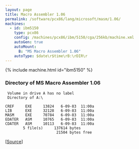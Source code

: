 ```yaml
---
layout: page
title: Macro Assembler 1.06
permalink: /software/pcx86/lang/microsoft/masm/1.06/
machines:
  - id: ibm5150
    type: pcx86
    config: /machines/pcx86/ibm/5150/cga/256kb/machine.xml
    autoGen: true
    autoMount:
      B: "MS Macro Assembler 1.06"
    autoType: $date\r$time\rB:\rDIR\r
---
```


{% include machine.html id="ibm5150" %}

### Directory of MS Macro Assembler 1.06

     Volume in drive A has no label
     Directory of A:\

    CREF     EXE     13824   6-09-83  11:00a
    LIB      EXE     32128   6-09-83  11:00a
    MASM     EXE     70784   6-09-83  11:00a
    EDATER   ASM     10765   6-09-83  11:00a
    CDATER   ASM     10113   6-09-83  11:00a
            5 file(s)     137614 bytes
                           21504 bytes free

[[Source](https://winworldpc.com/product/macro-assembler/1x)]
